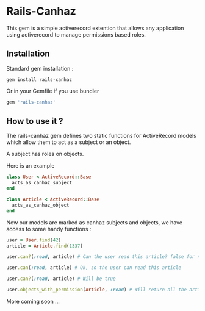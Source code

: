# Rails-Canhaz

This gem is a simple activerecord extention that allows any application using activerecord to manage permissions based roles.

## Installation

Standard gem installation :

```
gem install rails-canhaz
```

Or in your Gemfile if you use bundler

```ruby
gem 'rails-canhaz'
```

## How to use it ?

The rails-canhaz gem defines two static functions for ActiveRecord models which allow them to act as a subject or an object.

A subject has roles on objects.

Here is an example

```ruby
class User < ActiveRecord::Base
  acts_as_canhaz_subject
end

class Article < ActiveRecord::Base
  acts_as_canhaz_object
end
```

Now our models are marked as canhaz subjects and objects, we have access to some handy functions :


```ruby
user = User.find(42)
article = Article.find(1337)

user.can?(:read, article) # Can the user read this article? false for now

user.can(:read, article) # Ok, so the user can read this article

user.can?(:read, article) # Will be true

user.objects_with_permission(Article, :read) # Will return all the articles w/ read permissions for this user
```

More coming soon ...
